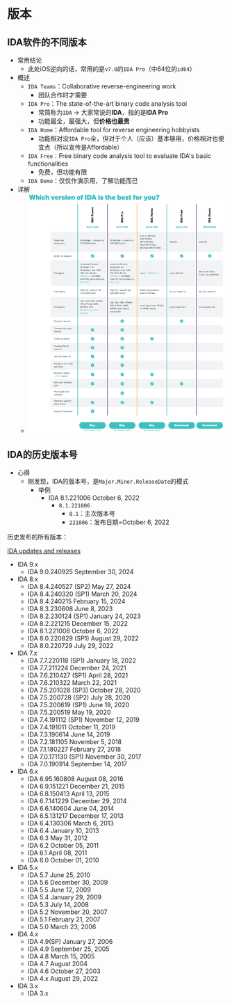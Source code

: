 # 版本

## IDA软件的不同版本

* 常用结论
  * 此处iOS逆向的话，常用的是`v7.0`的`IDA Pro`（中64位的`id64`）
* 概述
  * `IDA Teams`：Collaborative reverse-engineering work
    * 团队合作时才需要
  * `IDA Pro`：The state-of-the-art binary code analysis tool
    * 常简称为`IDA` -> 大家常说的**IDA**，指的是**IDA Pro**
    * 功能最全，最强大，但**价格也最贵**
  * `IDA Home`：Affordable tool for reverse engineering hobbyists
    * 功能相对没`IDA Pro`全，但对于个人（应该）基本够用，价格相对也便宜点（所以宣传是Affordable）
  * `IDA Free`：Free binary code analysis tool to evaluate IDA's basic functionalities
    * 免费，但功能有限
  * `IDA Demo`：仅仅作演示用，了解功能而已
* 详解
  * ![ida_version_choose](../assets/img/ida_version_choose.png)

## IDA的历史版本号

* 心得
  * 刚发现，IDA的版本号，是`Major.Minor.ReleaseDate`的模式
    * 举例
      * IDA 8.1.221006 October 6, 2022
        * `8.1.221006`
          * `8.1`：主次版本号
          * `221006`：发布日期=October 6, 2022

历史发布的所有版本：

[IDA updates and releases](https://hex-rays.com/products/ida/news/)

* IDA 9.x
  * IDA 9.0.240925 September 30, 2024
* IDA 8.x
  * IDA 8.4.240527 (SP2) May 27, 2024
  * IDA 8.4.240320 (SP1) March 20, 2024
  * IDA 8.4.240215 February 15, 2024
  * IDA 8.3.230608 June 8, 2023
  * IDA 8.2.230124 (SP1) January 24, 2023
  * IDA 8.2.221215 December 15, 2022
  * IDA 8.1.221006 October 6, 2022
  * IDA 8.0.220829 (SP1) August 29, 2022
  * IDA 8.0.220729 July 29, 2022
* IDA 7.x
  * IDA 7.7.220118 (SP1) January 18, 2022
  * IDA 7.7.211224 December 24, 2021
  * IDA 7.6.210427 (SP1) April 28, 2021
  * IDA 7.6.210322 March 22, 2021
  * IDA 7.5.201028 (SP3) October 28, 2020
  * IDA 7.5.200728 (SP2) July 28, 2020
  * IDA 7.5.200619 (SP1) June 19, 2020
  * IDA 7.5.200519 May 19, 2020
  * IDA 7.4.191112 (SP1) November 12, 2019
  * IDA 7.4.191011 October 11, 2019
  * IDA 7.3.190614 June 14, 2019
  * IDA 7.2.181105 November 5, 2018
  * IDA 7.1.180227 February 27, 2018
  * IDA 7.0.171130 (SP1) November 30, 2017
  * IDA 7.0.190914 September 14, 2017
* IDA 6.x
  * IDA 6.95.160808 August 08, 2016
  * IDA 6.9.151221 December 21, 2015
  * IDA 6.8.150413 April 13, 2015
  * IDA 6.7.141229 December 29, 2014
  * IDA 6.6.140604 June 04, 2014
  * IDA 6.5.131217 December 17, 2013
  * IDA 6.4.130306 March 6, 2013
  * IDA 6.4 January 10, 2013
  * IDA 6.3 May 31, 2012
  * IDA 6.2 October 05, 2011
  * IDA 6.1 April 08, 2011
  * IDA 6.0 October 01, 2010
* IDA 5.x
  * IDA 5.7 June 25, 2010
  * IDA 5.6 December 30, 2009
  * IDA 5.5 June 12, 2009
  * IDA 5.4 January 29, 2009
  * IDA 5.3 July 14, 2008
  * IDA 5.2 November 20, 2007
  * IDA 5.1 February 21, 2007
  * IDA 5.0 March 23, 2006
* IDA 4.x
  * IDA 4.9(SP) January 27, 2006
  * IDA 4.9 September 25, 2005
  * IDA 4.8 March 15, 2005
  * IDA 4.7 August 2004
  * IDA 4.6 October 27, 2003
  * IDA 4.x August 29, 2022
* IDA 3.x
  * IDA 3.x
